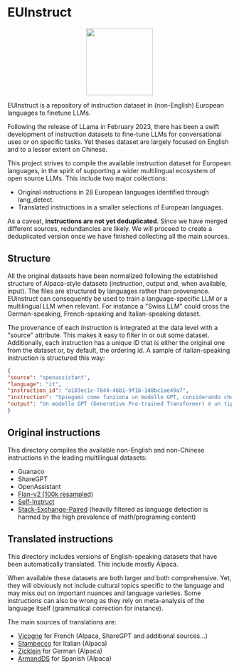 # EUInstruct
<p align="center">
  <img height="150" src="https://upload.wikimedia.org/wikipedia/commons/thumb/b/b7/Flag_of_Europe.svg/320px-Flag_of_Europe.svg.png">
</p>

EUInstruct is a repository of instruction dataset in (non-English) European languages to finetune LLMs.

Following the release of LLama in February 2023, there has been a swift development of instruction datasets to fine-tune LLMs for conversational uses or on specific tasks. Yet theses dataset are largely focused on English and to a lesser extent on Chinese. 

This project strives to compile the available instruction dataset for European languages, in the spirit of supporting a wider multilingual ecosystem of open source LLMs. This include two major collections:
* Original instructions in 28 European languages identified through lang_detect.
* Translated instructions in a smaller selections of European languages.

As a caveat, **instructions are not yet deduplicated**. Since we have merged different sources, redundancies are likely. We will proceed to create a deduplicated version once we have finished collecting all the main sources.

## Structure
All the original datasets have been normalized following the established structure of Alpaca-style datasets (instruction, output and, when available, input). The files are structured by languages rather than provenance. EUinstruct can consequently be used to train a language-specific LLM or a multilingual LLM when relevant. For instance a "Swiss LLM" could cross the German-speaking, French-speaking and Italian-speaking dataset.

The provenance of each instruction is integrated at the data level with a "source" attribute. This makes it easy to filter in or out some dataset. Additionally, each instruction has a unique ID that is either the original one from the dataset or, by default, the ordering id. A sample of italian-speaking instruction is structured this way:

```json
{
"source": "openassistant",
"language": "it", 
"instruction_id": "a103ec1c-7844-46b1-9f1b-1d8bc1ae49a7", 
"instruction": "Spiegami come funziona un modello GPT, considerando che di deep learning ne capisco poco", 
"output": "Un modello GPT (Generative Pre-trained Transformer) è un tipo di modello di deep learning che è stato addestrato su grandi quantità di testo in modo da essere in grado di generare testo in modo autonomo. Questi modelli sono basati su una architettura Transformer, che è stata progettata per gestire le relazioni tra parole in una frase.\n\nIn sintesi, un modello GPT funziona analizzando una grande quantità di testo e cercando di capire le relazioni tra le parole. Questo gli permette di prevedere la prossima parola in una frase in base alle parole che lo precedono. Quando viene addestrato su un grande corpus di testo, un modello GPT impara a generare testo coerente e plausibile in base alle relazioni tra le parole che ha visto durante l'addestramento.\n\nPer comprendere meglio come funziona un modello GPT, puoi immaginarlo come un bambino che impara a scrivere frasi guardando molte frasi scritte da altre persone. Il bambino impara a capire le relazioni tra le parole e le regole grammaticali e può quindi generare frasi coerenti e plausibili. Allo stesso modo, un modello GPT impara a capire le relazioni tra le parole e le regole grammaticali guardando molte frasi scritte da altre persone (cioè, il corpus di testo su cui è stato addestrato)."
}
```

## Original instructions

This directory compiles the available non-English and non-Chinese instructions in the leading multilingual datasets:
* Guanaco
* ShareGPT
* OpenAssistant
* [Flan-v2 (100k resampled)](https://beaker.org/api/v3/datasets/01GZTTS2EJFPA83PXS4FQCS1SA/files/flan_v2_resampled_100k.jsonl)
* [Self-Instruct](https://github.com/yizhongw/self-instruct)
* [Stack-Exchange-Paired](https://huggingface.co/datasets/lvwerra/stack-exchange-paired) (heavily filtered as language detection is harmed by the high prevalence of math/programing content)

## Translated instructions
This directory includes versions of English-speaking datasets that have been automatically translated. This include mostly Alpaca.

When available these datasets are both larger and both comprehensive. Yet, they will obviously not include cultural topics specific to the language and may miss out on important nuances and language varieties. Some instructions can also be wrong as they rely on meta-analysis of the language itself (grammatical correction for instance).

The main sources of translations are:
* [Vicogne](https://github.com/bofenghuang/vigogne) for French (Alpaca, ShareGPT and additional sources…)
* [Stambecco](https://github.com/mchl-labs/stambecco) for Italian (Alpaca)
* [Zicklein](https://github.com/avocardio/zicklein) for German (Alpaca)
* [ArmandDS](https://github.com/ArmandDS/blog-post/tree/main/NLP/LLM-ALPACA-SPANISH) for Spanish (Alpaca)
